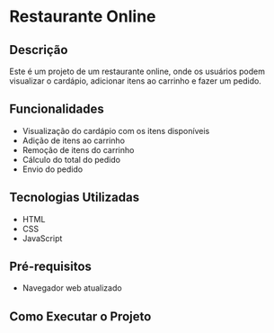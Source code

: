 # Restaurante Online

## Descrição
Este é um projeto de um restaurante online, onde os usuários podem visualizar o cardápio, adicionar itens ao carrinho e fazer um pedido.

## Funcionalidades

- Visualização do cardápio com os itens disponíveis
- Adição de itens ao carrinho
- Remoção de itens do carrinho
- Cálculo do total do pedido
- Envio do pedido

## Tecnologias Utilizadas

- HTML
- CSS
- JavaScript

## Pré-requisitos

- Navegador web atualizado

## Como Executar o Projeto


 
 
